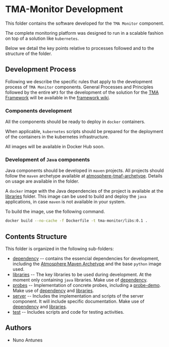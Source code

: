 # TMA-Monitor Development

This folder contains the software developed for the `TMA Monitor` component.

The complete monitoring platform was designed to run in a scalable fashion on top of a solution like `kubernetes`.


Below we detail the key points relative to processes followed and to the structure of the folder.

## Development Process
Following we describe the specific rules that apply to the development process of `TMA Monitor` components.
General Processes and Principles followed by the entire `WP3` for the development of the solution for the [TMA Framework](https://github.com/eubr-atmosphere/tma-framework) will be available in the [framework wiki](https://github.com/eubr-atmosphere/tma-framework/wiki).
 
### Components development
All the components should be ready to deploy in `docker` containers.

When applicable, `kubernetes` scripts should be prepared for the deployment of the containers in the kubernetes infrastructure.

All images will be available in Docker Hub soon.


### Development of `Java` components
Java components should be developed in `maven` projects.
All projects should follow the `maven` archetype available at [atmosphere-tmaf-archetype](dependency/atmosphere-tmaf-archetype). 
Details on usage are available in the folder.

A `docker` image with the Java dependencies of the project is available at the [libraries](libraries) folder.
This image can be used to build and deploy the `java` applications, in case `maven` is not available in your system.

To build the image, use the following command.

```sh
docker build --no-cache -f Dockerfile -t tma-monitor/libs:0.1 .
```

## Contents Structure

This folder is organized in the following sub-folders: 

* [dependency](dependency) -- contains the essencial dependencies for development, including the [Atmosphere Maven Archetype](dependency/atmosphere-tmaf-archetype) and the base `python` image used.
* [libraries](libraries) -- The key libraries to be used during development. At the moment only containing `java` libraries. Make use of [dependency](dependency).
* [probes](probes) -- Implementation of concrete probes, including a [probe-demo](probes/probe-demo). Make use of [dependency](dependency) and [libraries](libraries).
* [server](server) -- Includes the implementation and scripts of the server component. It will include specific documentation. Make use of [dependency](dependency) and [libraries](libraries).
* [test](test) -- Includes scripts and code for testing activities.  
   
   

   
## Authors
* Nuno Antunes
   



 

